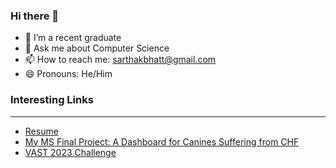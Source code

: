 ### Hi there 👋

- 🔭 I’m a recent graduate 
- 💬 Ask me about Computer Science
- 📫 How to reach me: sarthakbhatt@gmail.com
- 😄 Pronouns: He/Him

### Interesting Links
---
- [Resume](https://github.com/dewonlupin/Resume/blob/main/SB.pdf)
- [My MS Final Project: A Dashboard for Canines Suffering from CHF](https://github.com/dewonlupin/MSProject-Final)
- [VAST 2023 Challenge](https://github.com/dewonlupin/CSc173-Project)
